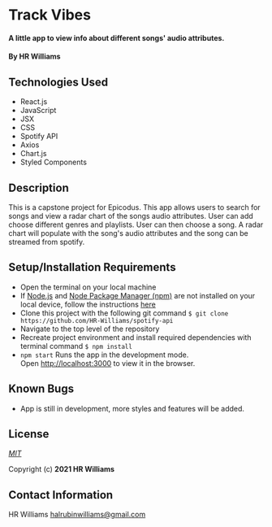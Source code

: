 # Track Vibes

#### A little app to view info about different songs' audio attributes.

#### By **HR Williams**

## Technologies Used

* React.js
* JavaScript
* JSX
* CSS
* Spotify API
* Axios
* Chart.js
* Styled Components

## Description

This is a capstone project for Epicodus. This app allows users to search for songs and view a radar chart of the songs audio attributes. User can add choose different genres and playlists. User can then choose a song. A radar chart will populate with the song's audio attributes and the song can be streamed from spotify.

## Setup/Installation Requirements

* Open the terminal on your local machine
* If [Node.js](https://nodejs.org/en/) and [Node Package Manager (npm)](https://www.npmjs.com/) are not installed on your local device, follow the instructions [here](https://www.learnhowtoprogram.com/intermediate-javascript/getting-started-with-javascript/installing-node-js)
* Clone this project with the following git command `$ git clone https://github.com/HR-Williams/spotify-api`
* Navigate to the top level of the repository
* Recreate project environment and install required dependencies with terminal command `$ npm install`
* `npm start` Runs the app in the development mode.\
Open [http://localhost:3000](http://localhost:3000) to view it in the browser.

## Known Bugs

* App is still in development, more styles and features will be added.

## License
*[MIT](https://choosealicense.com/licenses/mit/)*

Copyright (c) **2021 HR Williams**

## Contact Information
HR Williams <halrubinwilliams@gmail.com>